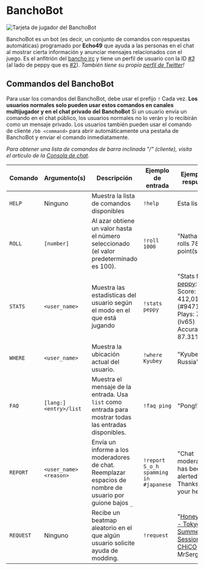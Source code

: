 <!-- Información del BanchoBot -->
# BanchoBot

![Tarjeta de jugador del BanchoBot](BanchoBot.jpg "Tarjeta de jugador del BanchoBot")

BanchoBot es un bot (es decir, un conjunto de comandos con respuestas automáticas) programado por **Echo49** que ayuda a las personas en el chat al mostrar cierta información y anunciar mensajes relacionados con el juego.
Es el anfitrión del [bancho irc](/wiki/Internet_Relay_Chat) y tiene un perfil de usuario con la ID _[#3](https://osu.ppy.sh/u/3)_ (al lado de peppy que es [#2](https://osu.ppy.sh/u/2)). *También tiene su propio [perfil de Twitter](https://twitter.com/banchoboat)!*


<!-- ¡Los comandos del BanchoBot (servidor) comienzan con un signo de exclamación! `!`-->
## Commandos del BanchoBot

Para usar los comandos del BanchoBot, debe usar el prefijo `!` Cada vez. **Los usuarios normales solo pueden usar estos comandos en canales multijugador y en el chat privado del BanchoBot** Si un usuario envía un comando en el chat público, los usuarios normales no lo verán y lo recibirán como un mensaje privado.
Los usuarios también pueden usar el comando de cliente `/bb <command>` para abrir automáticamente una pestaña de BanchoBot y enviar el comando inmediatamente.

*Para obtener una lista de comandos de barra inclinada "/" (cliente), visita el articulo de la [Consola de chat](/wiki/Chat_Console#commands-list).*

<!-- Lita de comandos -->
| Comando   | Argumento(s)            | Descripción | Ejemplo de entrada | Ejemplo de respuesta |
| --------- | ---------------------- | ----------- | ------------- | ---------------- |
| `HELP`    | Ninguno                   | Muestra la lista de comandos disponibles                                                    | `!help`                               | Esta lista |
| `ROLL`    | `[number]`             | Al azar obtiene un valor hasta el número seleccionado (el valor predeterminado es 100).                       | `!roll 1000`                          | "Nathanael rolls 789 point(s)" |
| `STATS`   | `<user_name>`          | Muestra las estadísticas del usuario según el modo en el que está jugando                    | `!stats peppy`                        | "Stats for [peppy](https://osu.ppy.sh/u/2): <br> Score:    412,018,739 (#94718) <br> Plays:    7073 (lv65) <br> Accuracy: 87.31%" |
| `WHERE`   | `<user_name>`          | Muestra la ubicación actual del usuario.                                                | `!where Kyubey`                       | "Kyubey is in Russia" |
| `FAQ`     | `[lang:]<entry>/list`  | Muestra el mensaje de la entrada. Usa `list` como entrada para mostrar todas las entradas disponibles.   | `!faq ping`                           | "Pong!" |
| `REPORT`  | `<user_name> <reason>` | Envía un informe a los moderadores de chat. Reemplazar espacios de nombre de usuario por guione bajos `_`       | `!report S_o_h spamming in #japanese` | "Chat moderators has been alerted. Thanks for your help." |
| `REQUEST` | Ninguno                   | Recibe un beatmap aleatorio en el que algún usuario solicite ayuda de modding.                       | `!request`                            | "[HoneyWorks - Tokyo Summer Session feat. CHiCO](https://osu.ppy.sh/s/426252) by MrSergio" |
<!-- Nota: El comando !search no está incluido porque ya no está funcionando. -->
